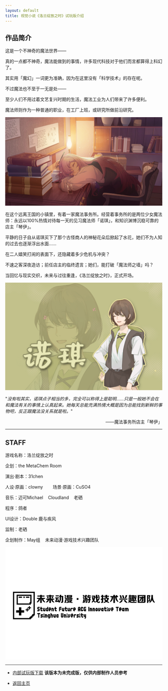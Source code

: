 ```yaml
---
layout: default
title: 视觉小说《洛兰绽放之时》试玩版介绍
---
```


## 作品简介

这是一个不神奇的魔法世界——

真的一点都不神奇，魔法能做到的事情，许多现代科技对于他们而言都算得上科幻了。

其实用「魔幻」一词更为准确，因为在这里没有「科学技术」的存在呢。

不过魔法也不至于一无是处——

至少人们不用过着文艺复兴时期的生活，魔法工业为人们带来了许多便利。

魔法师则作为一种普通的职业，在工厂上班，或研究所做前沿研究。

![琴伊闭眼](./img/睡着的琴伊-闭眼.png)

在这个远离王国的小镇里，有着一家魔法事务所。经营着事务所的是两位少女魔法师：永远以100%热情对待每一天的见习魔法师「诺琪」，和知识渊博沉稳可靠的店主「琴伊」。

平静的日子自从诺琪买下了那个古怪商人的神秘花朵后掀起了水花，她们不为人知的过去也逐渐浮出水面……

在二人嬉笑打闹的表面下，还隐藏着多少危机与冲突？

不速之客深夜造访；前任店主的临终遗言；她们，能打破「魔法师之墙」吗？

当回忆与现实交织，未来与过往重逢，《洛兰绽放之时》，正式开场。

![NQ](./img/NQ.jpg)

"*没有啦其实，诺琪点子相当的多，完全可以称得上是聪明……只是一般她不会在和魔法有关的事情上认真起来。她每天总能充满热情大概是因为总能找到新鲜的事物吧，反正跟魔法没关系就是啦。*"
<p align='right'>——魔法事务所店主「琴伊」</p>

-----

## STAFF

游戏名称：洛兰绽放之时

企划：the MetaChem Room

演出·剧本：31chen

人设·原画：clowny        场景·原画：CuSO4

音乐：迈可Michael    Cloudland    老硒

程序：鸽者

UI设计：Double    鹿与疾风

监制：老硒

企划制作：May组    未来动漫·游戏技术兴趣团队

![WLDM](./img/WLDM.png)

-----

+ [内部试玩版下载](https://github.com/MAY-game-studio/Loraines_when_they_shine/releases/download/alpha-0.1.0/LorainesWhenTheyShine-1.0-pc.zip)
  **该版本为未完成版，仅供内部制作人员参考**

+ [返回主页](./)
